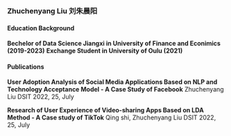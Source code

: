 ### Zhuchenyang Liu 刘朱晨阳


#### Education Background
__Bechelor of Data Science Jiangxi in University of Finance and Econimics (2019-2023)__
__Exchange Student in University of Oulu (2021)__

#### Publications
__User Adoption Analysis of Social Media Applications Based on NLP and Technology Acceptance Model - A Case Study of Facebook__
Zhuchenyang Liu
DSIT 2022, 25, July

__Research of User Experience of Video-sharing Apps Based on LDA Method - A Case study of TikTok__
Qing shi, Zhuchenyang Liu
DSIT 2022, 25, July


